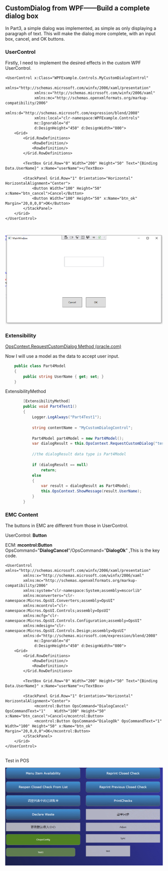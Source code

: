 ## CustomDialog  from WPF——Build a complete dialog box

In Part3, a simple dialog was implemented, as simple as only displaying a paragraph of text. This will make the dialog more complete, with an input box, cancel, and OK buttons.

### UserControl

Firstly, I need to implement the desired effects in the custom WPF UserControl.

```xaml
<UserControl x:Class="WPFExample.Controls.MyCustomDialogControl"
             xmlns="http://schemas.microsoft.com/winfx/2006/xaml/presentation"
             xmlns:x="http://schemas.microsoft.com/winfx/2006/xaml"
             xmlns:mc="http://schemas.openxmlformats.org/markup-compatibility/2006" 
             xmlns:d="http://schemas.microsoft.com/expression/blend/2008" 
             xmlns:local="clr-namespace:WPFExample.Controls"
             mc:Ignorable="d" 
             d:DesignHeight="450" d:DesignWidth="800">
    <Grid>
        <Grid.RowDefinitions>
            <RowDefinition/>
            <RowDefinition/>
        </Grid.RowDefinitions>

        <TextBox Grid.Row="0" Width="200" Height="50" Text="{Binding Data.UserName}" x:Name="userName"></TextBox>

        <StackPanel Grid.Row="1" Orientation="Horizontal" HorizontalAlignment="Center">
            <Button Width="100" Height="50" x:Name="btn_cancel">Cancel</Button>
            <Button Width="100" Height="50" x:Name="btn_ok" Margin="20,0,0,0">OK</Button>
        </StackPanel>
    </Grid>
</UserControl>
 
 
```



![image20230920204809425](./images/image20230920204809425.png)

### Extensibility

[OpsContext.RequestCustomDialog Method (oracle.com)](https://docs.oracle.com/cd/E91245_01/api/html/6a3b7593-183d-b660-25f9-abab63f37314.htm)

Now I will use a model as the data to accept user input.

```c#
    public class Part4Model
    {
        public string UserName { get; set; }
    }
```

ExtensibilityMethod

```c#
        [ExtensibilityMethod]
        public void Part4Test1()
        {
            Logger.LogAlways("Part4Test1");

            string contentName = "MyCustomDialogControl";

            Part4Model part4Model = new Part4Model();
            var dialogResult = this.OpsContext.RequestCustomDialog("test message", "test title", contentName, part4Model);

            //the dialogResult data type is Part4Model

            if (dialogResult == null)
                return;
            else
            {
                var result = dialogResult as Part4Model;
                this.OpsContext.ShowMessage(result.UserName);
            }
        }
```



### EMC Content

The buttons in EMC are different from those in UserControl.

UserControl: **Button**

ECM: **mcontrol:Button** OpsCommand="**DialogCancel**"/OpsCommand="**DialogOk**" ,This is the key code.

```xaml
<UserControl xmlns="http://schemas.microsoft.com/winfx/2006/xaml/presentation"
        xmlns:x="http://schemas.microsoft.com/winfx/2006/xaml"
        xmlns:mc="http://schemas.openxmlformats.org/markup-compatibility/2006" 
        xmlns:system="clr-namespace:System;assembly=mscorlib"
        xmlns:mconverters="clr-namespace:Micros.OpsUI.Converters;assembly=OpsUI"
        xmlns:mcontrol="clr-namespace:Micros.OpsUI.Controls;assembly=OpsUI"
        xmlns:mcfg="clr-namespace:Micros.OpsUI.Controls.Configuration;assembly=OpsUI"
        xmlns:mdesign="clr-namespace:Micros.OpsUI.Controls.Design;assembly=OpsUI"
        xmlns:d="http://schemas.microsoft.com/expression/blend/2008" 
             mc:Ignorable="d" 
             d:DesignHeight="450" d:DesignWidth="800">
    <Grid>
        <Grid.RowDefinitions>
            <RowDefinition/>
            <RowDefinition/>
        </Grid.RowDefinitions>

        <TextBox Grid.Row="0" Width="200" Height="50" Text="{Binding Data.UserName}" x:Name="userName"></TextBox>

        <StackPanel Grid.Row="1" Orientation="Horizontal" HorizontalAlignment="Center">
             <mcontrol:Button OpsCommand="DialogCancel" OpsCommandText="1"    Width="100" Height="50" x:Name="btn_cancel">Cancel</mcontrol:Button>
             <mcontrol:Button OpsCommand="DialogOk" OpsCommandText="1"    Width="100" Height="50" x:Name="btn_ok" Margin="20,0,0,0">OK</mcontrol:Button>
        </StackPanel>
    </Grid>
</UserControl>
 
```



Test in POS

![GIF 2023-9-20 21-03-34](images\GIF2023920210334.gif)